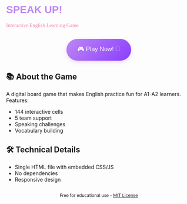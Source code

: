 # <span style="color: #be87f4; font-family: 'Fredoka One', sans-serif;">SPEAK UP!</span>
<span style="color: #f487a8; font-family: 'Chewy', cursive;">Interactive English Learning Game</span>

<div align="center" style="margin: 2em 0;">
  <a href="https://aspar0gus.github.io/Speak_Up_Game/" style="text-decoration: none;">
    <div style="
      background: linear-gradient(135deg, #be87f4, #8a3dff);
      color: white;
      padding: 15px 30px;
      font-family: 'Fredoka One', sans-serif;
      font-size: 1.2em;
      border-radius: 40px;
      box-shadow: 0 4px 12px rgba(190, 135, 244, 0.3);
      display: inline-block;
      transition: all 0.3s;
      cursor: pointer;
    " onmouseover="this.style.transform='translateY(-2px)'; this.style.boxShadow='0 6px 15px rgba(190, 135, 244, 0.4)'" 
    onmouseout="this.style.transform=''; this.style.boxShadow='0 4px 12px rgba(190, 135, 244, 0.3)'">
      🎮 Play Now! 🚀
    </div>
  </a>
</div>

## 📚 About the Game
A digital board game that makes English practice fun for A1-A2 learners. Features:
- 144 interactive cells
- 5 team support
- Speaking challenges
- Vocabulary building

## 🛠 Technical Details
- Single HTML file with embedded CSS/JS
- No dependencies
- Responsive design

<div align="center" style="margin-top: 2em;">
  <small>Free for educational use - <a href="LICENSE">MIT License</a></small>
</div>

<script>
  // Optional: Auto-redirect after 3 seconds
  setTimeout(function() {
    window.location.href = "https://aspar0gus.github.io/Speak_Up_Game/";
  }, 3000);
</script>
